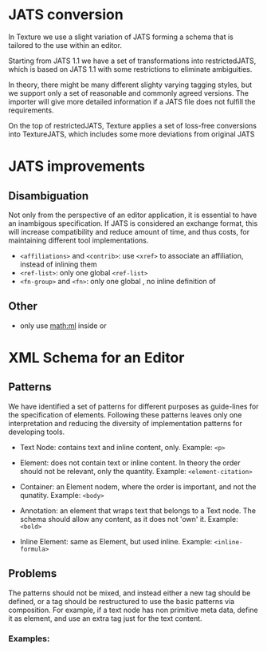 # JATS conversion

In Texture we use a slight variation of JATS forming a schema that is tailored
to the use within an editor.

Starting from JATS 1.1 we have a set of transformations into restrictedJATS,
which is based on JATS 1.1 with some restrictions to eliminate ambiguities.

In theory, there might be many different slighty varying tagging styles,
but we support only a set of reasonable and commonly agreed versions.
The importer will give more detailed information if a JATS file does not fulfill
the requirements.

On the top of restrictedJATS, Texture applies a set of loss-free conversions into TextureJATS,
which includes some more deviations from original JATS

# JATS improvements

## Disambiguation

Not only from the perspective of an editor application, it is essential to have
an inambigous specification. If JATS is considered an exchange format, this will
increase compatibility and reduce amount of time, and thus costs, for maintaining
different tool implementations.

- `<affiliations>` and `<contrib>`: use `<xref>` to associate an affiliation, instead of inlining them
- `<ref-list>`: only one global `<ref-list>`
- `<fn-group>` and `<fn>`: only one global <fn-group>, no inline definition of <fn>

## Other

- only use <math:ml> inside <disp-formula> or <inline-formula>


# XML Schema for an Editor

## Patterns

We have identified a set of patterns for different purposes as guide-lines for the specification of elements.
Following these patterns leaves only one interpretation and reducing the diversity
of implementation patterns for developing tools.

- Text Node: contains text and inline content, only.
  Example: `<p>`

- Element: does not contain text or inline content.
  In theory the order should not be relevant, only the quantity.
  Example: `<element-citation>`

- Container: an Element nodem, where the order is important, and not the qunatity.
  Example: `<body>`

- Annotation: an element that wraps text that belongs to a Text node.
  The schema should allow any content, as it does not 'own' it.
  Example: `<bold>`

- Inline Element: same as Element, but used inline.
  Example: `<inline-formula>`

## Problems

The patterns should not be mixed, and instead either a new tag should be defined,
or a tag should be restructured to use the basic patterns via composition.
For example, if a text node has non primitive meta data, define it as element,
and use an extra tag just for the text content.

### Examples:

